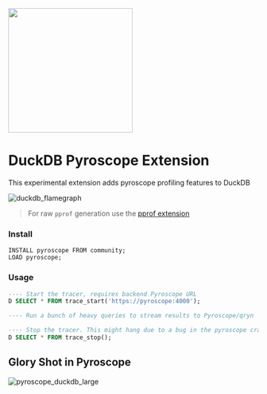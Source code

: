 <img src="https://github.com/user-attachments/assets/46a5c546-7e9b-42c7-87f4-bc8defe674e0" width=250 />

# DuckDB Pyroscope Extension
This experimental extension adds pyroscope profiling features to DuckDB

![duckdb_flamegraph](https://github.com/user-attachments/assets/9769ca8c-9839-41d8-8dcc-c468c0637771)

> For raw `pprof` generation use the [pprof extension](https://github.com/quackscience/duckdb-extension-pprof)

### Install
```
INSTALL pyroscope FROM community;
LOAD pyroscope;
```

### Usage

```sql
---- Start the tracer, requires backend Pyroscope URL
D SELECT * FROM trace_start('https://pyroscope:4000');

---- Run a bunch of heavy queries to stream results to Pyroscope/qryn

---- Stop the tracer. This might hang due to a bug in the pyroscope crate.
D SELECT * FROM trace_stop();
```

## Glory Shot in Pyroscope
<!-- ![image](https://github.com/user-attachments/assets/1992c8b8-dd29-4343-9a54-88363fa5fe8c) -->

![pyroscope_duckdb_large](https://github.com/user-attachments/assets/74fad3ec-3bc3-4880-be4b-8149c5431115)
